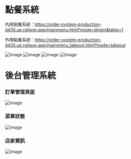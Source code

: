 # 點餐系統

內用點餐系統：https://order-system-production-d435.up.railway.app/mainmenu.html?mode=dinein&table=1

外帶點餐系統：https://order-system-production-d435.up.railway.app/mainmenu_takeout.html?mode=takeout

![image](https://github.com/user-attachments/assets/01adf9b0-5f4e-4562-996f-e03ba8e64c36)  ![image](https://github.com/user-attachments/assets/d0873902-9f8d-469b-936f-f4c60d1ab644) 
![image](https://github.com/user-attachments/assets/7b7de2de-523b-4383-baf9-daf971a13941)  ![image](https://github.com/user-attachments/assets/75f619f8-3567-4ba5-af6d-336151e61ea8)





# 後台管理系統


### 訂單管理頁面

![image](https://github.com/user-attachments/assets/6d6bad6e-d4c0-459e-848f-f634bb17ae38)


### 菜單狀態

![image](https://github.com/user-attachments/assets/7036a1d3-7087-4ce3-be44-ac5a44f08709)


### 店家資訊

![image](https://github.com/user-attachments/assets/f4cc4458-d3c5-4d43-9479-5549672140d2)

